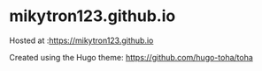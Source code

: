 # mikytron123.github.io

Hosted at :https://mikytron123.github.io

Created using the Hugo theme: https://github.com/hugo-toha/toha
